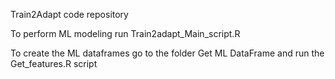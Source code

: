 Train2Adapt code repository

To perform ML modeling run Train2adapt_Main_script.R

To create the ML dataframes go to the folder Get ML DataFrame and run the Get_features.R script

